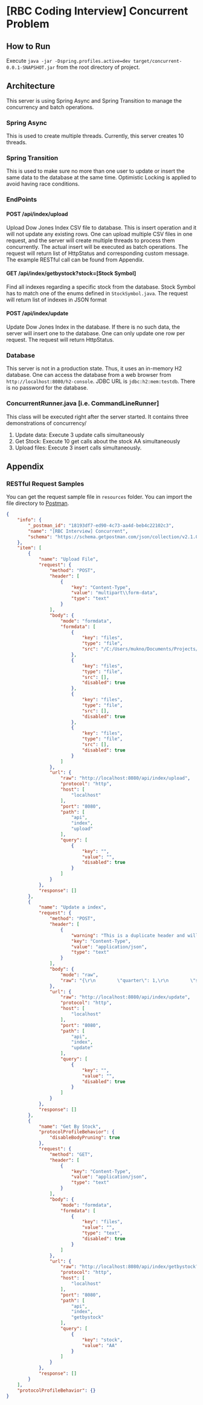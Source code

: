 # [RBC Coding Interview] Concurrent Problem
## How to Run
Execute
``java -jar -Dspring.profiles.active=dev target/concurrent-0.0.1-SNAPSHOT.jar`` from the root directory of project.

## Architecture
This server is using Spring Async and Spring Transition to manage the concurrency and batch operations.

### Spring Async
This is used to create multiple threads. Currently, this server creates 10 threads.

### Spring Transition
This is used to make sure no more than one user to update or insert the same data to the database at
the same time. Optimistic Locking is applied to avoid having race conditions.

### EndPoints
#### POST /api/index/upload
Upload Dow Jones Index CSV file to database. This is insert operation and it will not update any existing rows.
One can upload multiple CSV files in one request, and the server will create multiple threads to process them concurrently.
The actual insert will be executed as batch operations.
The request will return list of HttpStatus and corresponding custom message. The example RESTful call can be found from Appendix.

#### GET /api/index/getbystock?stock=[Stock Symbol]
Find all indexes regarding a specific stock from the database. Stock Symbol has to match one of the enums 
defined in ``StockSymbol.java``. The request will return list of indexes in JSON format

#### POST /api/index/update
Update Dow Jones Index in the database. If there is no such data, the server will insert one to the database.
One can only update one row per request. The request will return HttpStatus.

### Database
This server is not in a production state. Thus, it uses an in-memory H2 database. One can access the database
from a web browser from ``http://localhost:8080/h2-console``. JDBC URL is ``jdbc:h2:mem:testdb``. There is no password for 
the database.

### ConcurrentRunner.java [i.e. CommandLineRunner]
This class will be executed right after the server started. It contains three demonstrations of concurrency/
1.  Update data: Execute 3 update calls simultaneously 
2. Get Stock: Execute 10 get calls about the stock AA simultaneously
3. Upload files: Execute 3 insert calls simultaneously. 

## Appendix
### RESTful Request Samples
You can get the request sample file in ``resources`` folder. You can import the file directory to [Postman](https://www.postman.com/).
```JSON
{
	"info": {
		"_postman_id": "18193df7-ed90-4c73-aa4d-beb4c22102c3",
		"name": "[RBC Interview] Concurrent",
		"schema": "https://schema.getpostman.com/json/collection/v2.1.0/collection.json"
	},
	"item": [
		{
			"name": "Upload File",
			"request": {
				"method": "POST",
				"header": [
					{
						"key": "Content-Type",
						"value": "multipart\\form-data",
						"type": "text"
					}
				],
				"body": {
					"mode": "formdata",
					"formdata": [
						{
							"key": "files",
							"type": "file",
							"src": "/C:/Users/mukno/Documents/Projects/[RBCInterview]-cocurrent-server/data/dow_jones_index-remaining.csv"
						},
						{
							"key": "files",
							"type": "file",
							"src": [],
							"disabled": true
						},
						{
							"key": "files",
							"type": "file",
							"src": [],
							"disabled": true
						},
						{
							"key": "files",
							"type": "file",
							"src": [],
							"disabled": true
						}
					]
				},
				"url": {
					"raw": "http://localhost:8080/api/index/upload",
					"protocol": "http",
					"host": [
						"localhost"
					],
					"port": "8080",
					"path": [
						"api",
						"index",
						"upload"
					],
					"query": [
						{
							"key": "",
							"value": "",
							"disabled": true
						}
					]
				}
			},
			"response": []
		},
		{
			"name": "Update a index",
			"request": {
				"method": "POST",
				"header": [
					{
						"warning": "This is a duplicate header and will be overridden by the Content-Type header generated by Postman.",
						"key": "Content-Type",
						"value": "application/json",
						"type": "text"
					}
				],
				"body": {
					"mode": "raw",
					"raw": "{\r\n        \"quarter\": 1,\r\n        \"stock\": \"AA\",\r\n        \"date\": \"2011-04-02\",\r\n        \"open\": 16.18,\r\n        \"high\": 17.39,\r\n        \"low\": 16.18,\r\n        \"close\": 17.14,\r\n        \"volume\": 154387761,\r\n        \"percent_change_price\": 5.93325,\r\n        \"percent_change_volume_over_last_wek\": 1.987451735,\r\n        \"previous_weeks_volume\": 151379173,\r\n        \"next_weeks_open\": 17.33,\r\n        \"next_weeks_close\": 17.37,\r\n        \"percent_change_next_weeks_price\": 0.230814,\r\n        \"percent_return_next_dividend\": 97.0\r\n    }"
				},
				"url": {
					"raw": "http://localhost:8080/api/index/update",
					"protocol": "http",
					"host": [
						"localhost"
					],
					"port": "8080",
					"path": [
						"api",
						"index",
						"update"
					],
					"query": [
						{
							"key": "",
							"value": "",
							"disabled": true
						}
					]
				}
			},
			"response": []
		},
		{
			"name": "Get By Stock",
			"protocolProfileBehavior": {
				"disableBodyPruning": true
			},
			"request": {
				"method": "GET",
				"header": [
					{
						"key": "Content-Type",
						"value": "application/json",
						"type": "text"
					}
				],
				"body": {
					"mode": "formdata",
					"formdata": [
						{
							"key": "files",
							"value": "",
							"type": "text",
							"disabled": true
						}
					]
				},
				"url": {
					"raw": "http://localhost:8080/api/index/getbystock?stock=AA",
					"protocol": "http",
					"host": [
						"localhost"
					],
					"port": "8080",
					"path": [
						"api",
						"index",
						"getbystock"
					],
					"query": [
						{
							"key": "stock",
							"value": "AA"
						}
					]
				}
			},
			"response": []
		}
	],
	"protocolProfileBehavior": {}
}
```